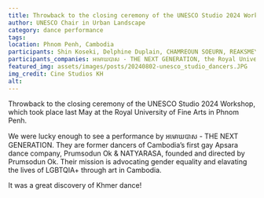 ```yaml
---
title: Throwback to the closing ceremony of the UNESCO Studio 2024 Workshop
author: UNESCO Chair in Urban Landscape
category: dance performance
tags:
location: Phnom Penh, Cambodia
participants: Shin Koseki, Delphine Duplain, CHAMREOUN SOEURN, REAKSMEY PATH, CHAY KHUON, VENGHOUR THAN, PUTHINK DY
participants_companies: អមោឃបាស - THE NEXT GENERATION, the Royal University of Fine Arts in Phnom Penh
featured_img: assets/images/posts/20240802-unesco_studio_dancers.JPG
img_credit: Cine Studios KH
alt:
---
```

Throwback to the closing ceremony of the UNESCO Studio 2024 Workshop, which took place last May at the Royal University of Fine Arts in Phnom Penh.

We were lucky enough to see a performance by អមោឃបាស - THE NEXT GENERATION. They are former dancers of Cambodia’s first gay Apsara dance company, Prumsodun Ok & NATYARASA, founded and directed by Prumsodun Ok.
Their mission is advocating gender equality and elavating the lives of LGBTQIA+ through art in Cambodia.

It was a great discovery of Khmer dance!
